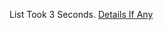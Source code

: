 List Took 3 Seconds.
[Details If Any](https://github.com/deathbybandaid/piholeparser/blob/master/RecentRunLogs/parsingscripts/ImmortalMalwareDomains.md)

